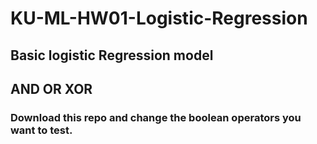 # KU-ML-HW01-Logistic-Regression
## Basic logistic Regression model 
## AND OR XOR
### Download this repo and change the boolean operators you want to test.
